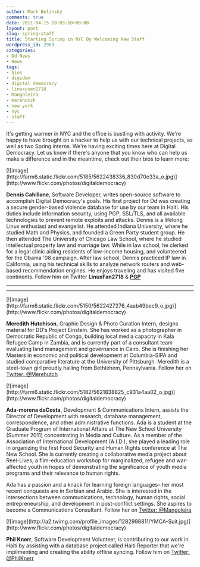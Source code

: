 ```yaml
---
author: Mark Belinsky
comments: true
date: 2011-04-15 18:03:50+00:00
layout: post
slug: spring-staff
title: Starting Spring in NYC By Welcoming New Staff
wordpress_id: 2983
categories:
- Dd News
- News
tags:
- bios
- digidem
- digital democracy
- linuxuser2718
- Mangoleira
- merehutch
- new york
- nyc
- staff
---
```


It's getting warmer in NYC and the office is bustling with activity. We're happy to have brought on a hacker to help us with our technical projects, as well as two Spring interns. We're having exciting times here at Digital Democracy. Let us know if there's anyone that you know who can help us make a difference and in the meantime, check out their bios to learn more:

<caption id="" align="alignleft" width="148" caption="Dennis Cahillane">[![image](http://farm6.static.flickr.com/5185/5622438336_830d70e33a_o.jpg)](http://www.flickr.com/photos/digitaldemocracy)</caption>

**Dennis Cahillane**, Software Developer, writes open-source software to accomplish Digital Democracy's goals. His first project for Dd was creating a secure gender-based violence database for use by our team in Haiti. His duties include information security, using PGP, SSL/TLS, and all available technologies to prevent remote exploits and attacks. Dennis is a lifelong Linux enthusiast and evangelist. He attended Indiana University, where he studied Math and Physics, and founded a Green Party student group. He then attended The University of Chicago Law School, where he studied intellectual property law and marriage law. While in law school, he clerked for a legal clinic aiding residents of low-income housing, and volunteered for the Obama '08 campaign. After law school, Dennis practiced IP law in California, using his technical skills to analyze network routers and web-based recommendation engines. He enjoys traveling and has visited five continents. Follow him on Twitter **LinuxFan2718** & **[PGP](http://www.digital-democracy.org/keys/dcahillane-pgp-key.txt)**

** **

** **

<caption id="" align="alignleft" width="202" caption="Meredith Hutchison">[![image](http://farm6.static.flickr.com/5150/5622427276_4aab49bec9_o.jpg)](http://www.flickr.com/photos/digitaldemocracy)</caption>

**Meredith Hutchison**, Graphic Design & Photo Curation Intern, designs material for DD's Project Einstein. She has worked as a photographer in Democratic Republic of Congo, building local media capacity in Kala Refugee Camp in Zambia, and is currently part of a consultant team evaluating land management and governance in Cairo. She is finishing her Masters in economic and political development at Columbia-SIPA and studied comparative literature at the University of Pittsburgh. Meredith is a steel-town girl proudly hailing from Bethlehem, Pennsylvania. Follow her on [Twitter: @Merehutch](http://twitter.com/merehutch)

<caption id="" align="alignleft" width="210" caption="Ada-morena daCosta">[![image](http://farm6.static.flickr.com/5182/5621838825_c931a4aa02_o.jpg)](http://www.flickr.com/photos/digitaldemocracy)</caption>

**Ada-morena daCosta**, Development & Communications Intern, assists the Director of Development with research, database management, correspondence, and other administrative functions. Ada is a student at the Graduate Program of International Affairs at The New School University (Summer 2011) concentrating in Media and Culture. As a member of the Association of International Development (A.I.D.), she played a leading role in organizing the first Food Security and Human Rights conference at The New School. She is currently creating a collaborative media project about Reel-Lives, a film-education workshop for marginalized, refugee and war-affected youth in hopes of demonstrating the significance of youth media programs and their relevance to human rights.

Ada has a passion and a knack for learning foreign languages– her most recent conquests are in Serbian and Arabic.  She is interested in the intersections between communications, technology, human rights, social entrepreneurship, and development in post-conflict settings. She aspires to become a Communications Consultant. Follow her on [Twitter: @Mangoleira](http://twitter.com/Mangoleira)

<caption id="" align="alignleft" width="147" caption="Phil Knerr">[![image](http://a2.twimg.com/profile_images/1282998811/YMCA-Suit.jpg)](http://www.flickr.com/photos/digitaldemocracy)</caption>

**Phil Knerr**, Software Development Volunteer, is contributing to our work in Haiti by assisting with a database project called Haiti Reporter that we're implimenting and creating the ability offline syncing. Follow him on [Twitter: @PhilKnerr](http://twitter.com/PhilKnerr)
